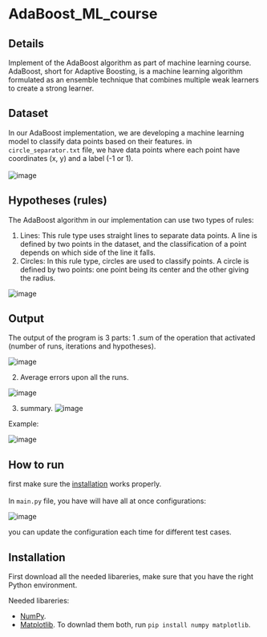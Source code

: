 # AdaBoost_ML_course

## Details
Implement of the AdaBoost algorithm as part of machine learning course. AdaBoost, short for Adaptive Boosting, is a machine learning algorithm formulated as an ensemble technique that combines multiple weak learners to create a strong learner.<br/>


## Dataset
In our AdaBoost implementation, we are developing a machine learning model to classify data points based on their features. in ```circle_separator.txt``` file, we have data points where each point have coordinates (x, y) and a label (-1 or 1).
<br/><br/>
![image](https://github.com/SappirBo/AdaBoost_ML_course/assets/92790326/2cd86ddd-6ed6-4302-810a-c289a5803f94)


## Hypotheses (rules)
The AdaBoost algorithm in our implementation can use two types of rules:
1. Lines: This rule type uses straight lines to separate data points. A line is defined by two points in the dataset, and the classification of a point depends on which side of the line it falls.
2. Circles: In this rule type, circles are used to classify points. A circle is defined by two points: one point being its center and the other giving the radius. 

![image](https://github.com/SappirBo/AdaBoost_ML_course/assets/92790326/33b1a122-6c5b-40be-9f88-3bb8a1ea4d65)

## Output
The output of the program is 3 parts: 
1 .sum of the operation that activated (number of runs, iterations and hypotheses).

![image](https://github.com/SappirBo/AdaBoost_ML_course/assets/92790326/9fa62843-ce52-497a-b823-868a4f22a5af)

2. Average errors upon all the runs.

![image](https://github.com/SappirBo/AdaBoost_ML_course/assets/92790326/7f6a0a1d-b0a7-4aac-9c23-8a80e7dde285)

3. summary.
![image](https://github.com/SappirBo/AdaBoost_ML_course/assets/92790326/ff84d2e5-57ea-4c2f-ba32-8e71f50e6240)


Example:

![image](https://github.com/SappirBo/AdaBoost_ML_course/assets/92790326/95ac44de-9e85-4a11-aee3-2ceb24424ee1)


## How to run  
first make sure the [installation](https://github.com/SappirBo/AdaBoost_ML_course/blob/main/README.md#installation) works properly.<br/>
<br/>
In ```main.py``` file, you have will have all at once configurations:

![image](https://github.com/SappirBo/AdaBoost_ML_course/assets/92790326/3e893eb3-64cb-4a86-9c5c-6aed4798b533)

you can update the configuration each time for different test cases. 
 
## Installation
First download all the needed libareries, make sure that you have the right Python environment.<br/>

Needed libareries: 
* [NumPy](https://numpy.org/).
* [Matplotlib](https://matplotlib.org/).
To downlad them both, run ```pip install numpy matplotlib```.<br/>
